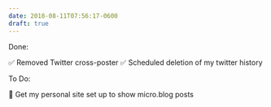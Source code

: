 ```yaml
---
date: 2018-08-11T07:56:17-0600
draft: true
---
```




Done:

✅ Removed Twitter cross-poster ✅ Scheduled deletion of my twitter history

To Do:

🔳 Get my personal site set up to show micro.blog posts



